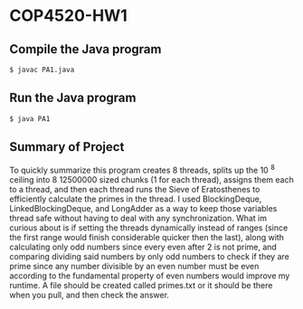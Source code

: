 # COP4520-HW1

## Compile the Java program
```bash
$ javac PA1.java
```

## Run the Java program
```bash
$ java PA1
```

## Summary of Project
To quickly summarize this program creates 8 threads, splits up the 10 $^8$ ceiling into 8 12500000 sized chunks (1 for each thread), assigns them each to a thread, and then each thread runs the Sieve of Eratosthenes to efficiently calculate the primes in the thread. I used BlockingDeque, LinkedBlockingDeque, and LongAdder as a way to keep those variables thread safe without having to deal with any synchronization. What im curious about is if setting the threads dynamically instead of ranges (since the first range would finish considerable quicker then the last), along with calculating only odd numbers since every even after 2 is not prime, and comparing dividing said numbers by only odd numbers to check if they are prime since any number divisible by an even number must be even according to the fundamental property of even numbers would improve my runtime. A file should be created called primes.txt or it should be there when you pull, and then check the answer.